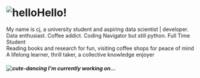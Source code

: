 
# ![hello](https://github.com/Nastymochi/Nastymochi/assets/138005331/cb70134c-4bec-464f-bd40-c05041988bd5)Hello! 
My name is cj, a university student and aspiring data scientist | developer.<br> 
Data enthusiast. Coffee addict. Coding Navigator but still python. Full Time Student <br> 
Reading books and research for fun, visiting coffee shops for peace of mind <br> 
A lifelong learner, thrill taker, a collective knowledge enjoyer





 
##### ![cute-dancing](https://github.com/Nastymochi/Nastymochi/assets/138005331/ae07d2e5-0634-4d23-9aea-2485548298fb) I'm currently working on... 


